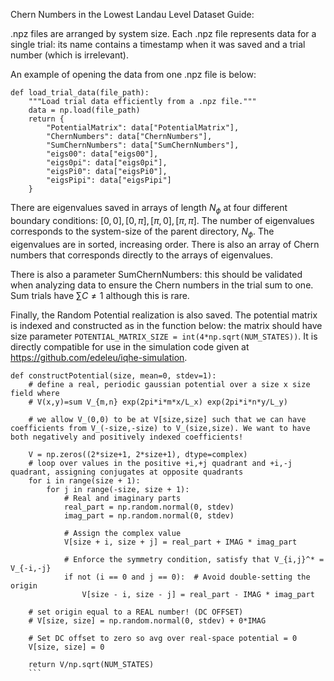 Chern Numbers in the Lowest Landau Level Dataset Guide:

.npz files are arranged by system size. Each .npz file represents data for a single trial: its name contains a timestamp when it was saved and a trial number (which is irrelevant).

An example of opening the data from one .npz file is below:

``` 
def load_trial_data(file_path):
    """Load trial data efficiently from a .npz file."""
    data = np.load(file_path)
    return {
        "PotentialMatrix": data["PotentialMatrix"],
        "ChernNumbers": data["ChernNumbers"],
        "SumChernNumbers": data["SumChernNumbers"],
        "eigs00": data["eigs00"],
        "eigs0pi": data["eigs0pi"],
        "eigsPi0": data["eigsPi0"],
        "eigsPipi": data["eigsPipi"]
    }
```

There are eigenvalues saved in arrays of length $N_\phi$ at four different boundary conditions: $[0,0], [0,\pi], [\pi,0], [\pi,\pi]$. The number of eigenvalues corresponds to the system-size of the parent directory, $N_\phi$. The eigenvalues are in sorted, increasing order. There is also an array of Chern numbers that corresponds directly to the arrays of eigenvalues.

There is also a parameter SumChernNumbers: this should be validated when analyzing data to ensure the Chern numbers in the trial sum to one. Sum trials have $\sum C\ne1$ although this is rare.

Finally, the Random Potential realization is also saved. The potential matrix is indexed and constructed as in the function below: the matrix should have size parameter ```POTENTIAL_MATRIX_SIZE = int(4*np.sqrt(NUM_STATES))```. It is directly compatible for use in the simulation code given at https://github.com/edeleu/iqhe-simulation.


```
def constructPotential(size, mean=0, stdev=1):
    # define a real, periodic gaussian potential over a size x size field where
    # V(x,y)=sum V_{m,n} exp(2pi*i*m*x/L_x) exp(2pi*i*n*y/L_y)

    # we allow V_(0,0) to be at V[size,size] such that we can have coefficients from V_(-size,-size) to V_(size,size). We want to have both negatively and positively indexed coefficients! 

    V = np.zeros((2*size+1, 2*size+1), dtype=complex)
    # loop over values in the positive +i,+j quadrant and +i,-j quadrant, assigning conjugates at opposite quadrants
    for i in range(size + 1):
        for j in range(-size, size + 1):
            # Real and imaginary parts
            real_part = np.random.normal(0, stdev)
            imag_part = np.random.normal(0, stdev)
            
            # Assign the complex value 
            V[size + i, size + j] = real_part + IMAG * imag_part
            
            # Enforce the symmetry condition, satisfy that V_{i,j}^* = V_{-i,-j}
            if not (i == 0 and j == 0):  # Avoid double-setting the origin
                V[size - i, size - j] = real_part - IMAG * imag_part

    # set origin equal to a REAL number! (DC OFFSET)
    # V[size, size] = np.random.normal(0, stdev) + 0*IMAG 

    # Set DC offset to zero so avg over real-space potential = 0
    V[size, size] = 0

    return V/np.sqrt(NUM_STATES)
    ```